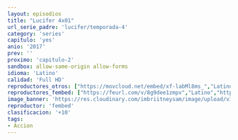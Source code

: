 ```yaml
---
layout: episodios
title: "Lucifer 4x01"
url_serie_padre: 'lucifer/temporada-4'
category: 'series'
capitulo: 'yes'
anio: '2017'
prev: ''
proximo: 'capitulo-2'
sandbox: allow-same-origin allow-forms
idioma: 'Latino'
calidad: 'Full HD'
reproductores_otros: ["https://movcloud.net/embed/xf-labMl8ms_","Latino"]
reproductores_fembed: ["https://feurl.com/v/8g9dee1zmpv","Latino","https://feurl.com/v/1lo611qxzl9","Latino","https://feurl.com/v/40oxm2r0ry9","Latino","https://feurl.com/v/y2zjdhe6d7nlqkw","Latino"]
image_banner: 'https://res.cloudinary.com/imbriitneysam/image/upload/v1546476989/punisher-banner-min.jpg'
reproductor: 'fembed'
clasificacion: '+10'
tags:
- Accion
---
```












